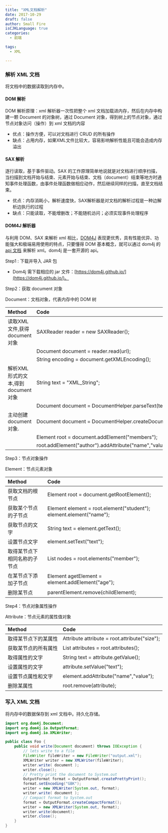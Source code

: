 ```yaml
---
title: "XML文档解析"
date: 2017-10-29
draft: false
author: Small Fire
isCJKLanguage: true
categories: 
  - 前端

tags: 
  - XML

---
```


### 解析 XML 文档

将文档中的数据读取到内存中。

#### DOM 解析

DOM 解析原理：xml 解析器一次性把整个 xml 文档加载进内存，然后在内存中构建一颗 Document 的对象树，通过 Document 对象，得到树上的节点对象，通过节点对象访问（操作）到 xml 文档的内容

- 优点：操作方便，可以对文档进行 CRUD 的所有操作
- 缺点：占用内存，如果XML文件比较大，容易影响解析性能且可能会造成内存溢出

#### SAX 解析

逐行读取，基于事件驱动。SAX 的工作原理简单地说就是对文档进行顺序扫描，当扫描到文档开始与结束、元素开始与结束、文档（document）结束等地方时通知事件处理函数，由事件处理函数做相应动作，然后继续同样的扫描，直至文档结束。

- 优点：内存消耗小，解析速度快，SAX解析器是对文档的解析过程是一种边解析边执行的过程
- 缺点：只能读取，不能增删改；不能随机访问；必须实现事件处理程序

#### DOM4J 解析器

与利用 DOM、SAX 来解析 xml 相比，[DOM4J](https://dom4j.github.io/) 表现更优秀，具有性能优异、功能强大和极端易用使用的特点，只要懂得 DOM 基本概念，就可以通过 dom4j 的  [api 文档](https://dom4j.github.io/javadoc/2.0.3/)  来解析 xml。dom4j 是一套开源的 api。

Step1 : 下载并导入 JAR 包

- Dom4j 需下载相应的 jar 文件：[https://dom4j.github.io/](https://dom4j.github.io/)。

Step2：获取 document 对象

Document：文档对象，代表内存中的 DOM 树

| Method                             | Code                                                         |
| :--------------------------------- | :----------------------------------------------------------- |
| 读取XML文件,获得document对象       | SAXReader reader = new SAXReader();                          |
|                                    | Document document = reader.read(url);                        |
|                                    | String encoding = document.getXMLEncoding();                 |
| 解析XML形式的文本,得到document对象 | String text = "XML_String";                                  |
|                                    | Document document = DocumentHelper.parseText(text);          |
| 主动创建document对象.              | Document document = DocumentHelper.createDocument();         |
|                                    | Element root = document.addElement("members");               |
|                                    | root.addElement("author").addAttribute("name","value").addText("text"); |

Step3：节点对象操作

Element：节点元素对象

| Method                       | Code                                                         |
| :--------------------------- | :----------------------------------------------------------- |
| 获取文档的根节点             | Element root = document.getRootElement();                    |
| 获取某个节点的子节点         | Element element = root.element("student"); element.element("name"); |
| 获取节点的文字               | String text = element.getText();                             |
| 设置节点文字                 | element.setText("text");                                     |
| 取得某节点下相同名称的子节点 | List nodes = root.elements("member");                        |
| 在某节点下添加子节点         | Element agetElement = element.addElement("age");             |
| 删除某节点                   | parentElement.remove(childElement);                          |

Step4：节点对象属性操作

Attribute：节点元素的属性值对象

| Method               | Code                                          |
| :------------------- | :-------------------------------------------- |
| 取得某节点下的某属性 | Attribute attribute = root.attribute("size"); |
| 获取某节点的所有属性 | List attributes = root.attributes();          |
| 取得属性的文字       | String text = attribute.getValue();           |
| 设置属性的文字       | attribute.setValue("text");                   |
| 设置节点属性和文字   | element.addAttribute("name","value");         |
| 删除某属性           | root.remove(attribute);                       |

### 写入 XML 文档

将内存中的数据保存到 xml 文档中。持久化存储。

```java
import org.dom4j.Document;
import org.dom4j.io.OutputFormat;
import org.dom4j.io.XMLWriter;

public class Foo {
    public void write(Document document) throws IOException {
        // lets write to a file
        FileWriter fileWriter = new FileWriter("output.xml"); 
        XMLWriter writer = new XMLWriter(fileWriter);
        writer.write( document );
        writer.close();
        // Pretty print the document to System.out
        OutputFormat format = OutputFormat.createPrettyPrint();
        format.setEncoding("GBK");
        writer = new XMLWriter(System.out, format);
        writer.write( document );
        // Compact format to System.out
        format = OutputFormat.createCompactFormat();
        writer = new XMLWriter(System.out, format);
        writer.write(document);
        writer.close();
    }
}
```

